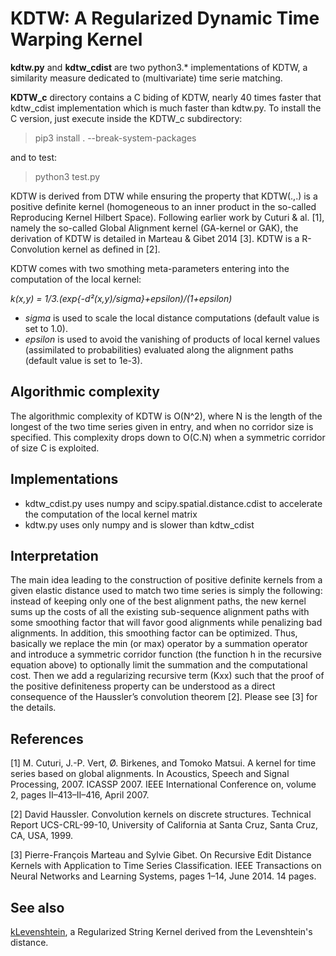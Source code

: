 
# KDTW: A Regularized Dynamic Time Warping Kernel

**kdtw.py** and **kdtw_cdist** are two python3.* implementations of KDTW, a similarity measure dedicated to (multivariate) time serie matching. 

**KDTW_c** directory contains a C biding of KDTW, nearly 40 times faster that kdtw_cdist implementation which is much faster than kdtw.py.
To install the C version, just execute inside the KDTW_c subdirectory:
> pip3 install . --break-system-packages

and to test:
> python3 test.py

KDTW is derived from DTW while ensuring the property that KDTW(.,.) is a positive definite kernel (homogeneous to an inner product in the so-called Reproducing Kernel Hilbert Space). Following earlier work by Cuturi & al.  [1], namely the so-called Global Alignment kernel (GA-kernel or GAK), the derivation of KDTW is detailed in Marteau & Gibet 2014 [3]. KDTW is a R-Convolution kernel as defined in [2]. 

KDTW comes with two smothing meta-parameters entering into the computation of the local kernel: 

*k(x,y) = 1/3.(exp{-d²(x,y)/sigma}+epsilon)/(1+epsilon)*
* *sigma* is used to scale the local distance computations (default value is set to 1.0).
* *epsilon* is used to avoid the vanishing of products of local kernel values (assimilated to probabilities) evaluated along the alignment paths (default value is set to 1e-3).

## Algorithmic complexity
The algorithmic complexity of KDTW is O(N^2), where N is the length of the longest of the two time series given in entry, and when no corridor size is specified. This complexity drops down to O(C.N) when a symmetric corridor of size C is exploited. 

## Implementations
* kdtw_cdist.py uses numpy and scipy.spatial.distance.cdist to accelerate the computation of the local kernel matrix
* kdtw.py uses only numpy and is slower than kdtw_cdist

## Interpretation
The main idea leading to the construction of positive definite kernels from a given elastic distance used to match two time series is simply the following: instead of keeping only one of the best alignment paths, the new kernel sums up the costs of all the existing sub-sequence alignment paths with some smoothing factor that will favor good alignments while penalizing bad alignments. In addition, this smoothing factor can be optimized. Thus, basically we replace the min (or max) operator by a summation operator and introduce a symmetric corridor function (the function h in the recursive equation above) to optionally limit the summation and the computational cost. Then we add a regularizing recursive term (Kxx) such that the proof of the positive definiteness property can be understood as a direct consequence of the Haussler’s convolution theorem  [2]. Please see  [3] for the details.


## References

[1]   M. Cuturi, J.-P. Vert, Ø. Birkenes, and Tomoko Matsui. A kernel for time series based on global alignments. In Acoustics, Speech and Signal Processing, 2007. ICASSP 2007. IEEE International Conference on, volume 2, pages II–413–II–416, April 2007.

[2]   David Haussler. Convolution kernels on discrete structures. Technical Report UCS-CRL-99-10, University of California at Santa Cruz, Santa Cruz, CA, USA, 1999.

[3]   Pierre-François Marteau and Sylvie Gibet. On Recursive Edit Distance Kernels with Application to Time Series Classification. IEEE Transactions on Neural Networks and Learning Systems, pages 1–14, June 2014. 14 pages.

## See also
[kLevenshtein](https://github.com/pfmarteau/KLevenshtein), a Regularized String Kernel derived from the Levenshtein's distance.
